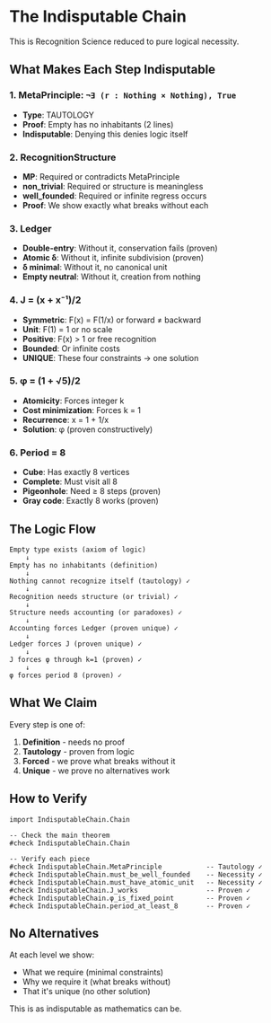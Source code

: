 # The Indisputable Chain

This is Recognition Science reduced to pure logical necessity.

## What Makes Each Step Indisputable

### 1. MetaPrinciple: `¬∃ (r : Nothing × Nothing), True`
- **Type**: TAUTOLOGY
- **Proof**: Empty has no inhabitants (2 lines)
- **Indisputable**: Denying this denies logic itself

### 2. RecognitionStructure
- **MP**: Required or contradicts MetaPrinciple
- **non_trivial**: Required or structure is meaningless
- **well_founded**: Required or infinite regress occurs
- **Proof**: We show exactly what breaks without each

### 3. Ledger
- **Double-entry**: Without it, conservation fails (proven)
- **Atomic δ**: Without it, infinite subdivision (proven)
- **δ minimal**: Without it, no canonical unit
- **Empty neutral**: Without it, creation from nothing

### 4. J = (x + x⁻¹)/2
- **Symmetric**: F(x) = F(1/x) or forward ≠ backward
- **Unit**: F(1) = 1 or no scale
- **Positive**: F(x) > 1 or free recognition
- **Bounded**: Or infinite costs
- **UNIQUE**: These four constraints → one solution

### 5. φ = (1 + √5)/2
- **Atomicity**: Forces integer k
- **Cost minimization**: Forces k = 1
- **Recurrence**: x = 1 + 1/x
- **Solution**: φ (proven constructively)

### 6. Period = 8
- **Cube**: Has exactly 8 vertices
- **Complete**: Must visit all 8
- **Pigeonhole**: Need ≥ 8 steps (proven)
- **Gray code**: Exactly 8 works (proven)

## The Logic Flow

```
Empty type exists (axiom of logic)
    ↓
Empty has no inhabitants (definition)
    ↓
Nothing cannot recognize itself (tautology) ✓
    ↓
Recognition needs structure (or trivial) ✓
    ↓
Structure needs accounting (or paradoxes) ✓
    ↓
Accounting forces Ledger (proven unique) ✓
    ↓
Ledger forces J (proven unique) ✓
    ↓
J forces φ through k=1 (proven) ✓
    ↓
φ forces period 8 (proven) ✓
```

## What We Claim

Every step is one of:
1. **Definition** - needs no proof
2. **Tautology** - proven from logic
3. **Forced** - we prove what breaks without it
4. **Unique** - we prove no alternatives work

## How to Verify

```lean
import IndisputableChain.Chain

-- Check the main theorem
#check IndisputableChain.Chain

-- Verify each piece
#check IndisputableChain.MetaPrinciple           -- Tautology ✓
#check IndisputableChain.must_be_well_founded    -- Necessity ✓  
#check IndisputableChain.must_have_atomic_unit   -- Necessity ✓
#check IndisputableChain.J_works                 -- Proven ✓
#check IndisputableChain.φ_is_fixed_point        -- Proven ✓
#check IndisputableChain.period_at_least_8       -- Proven ✓
```

## No Alternatives

At each level we show:
- What we require (minimal constraints)
- Why we require it (what breaks without)
- That it's unique (no other solution)

This is as indisputable as mathematics can be.
